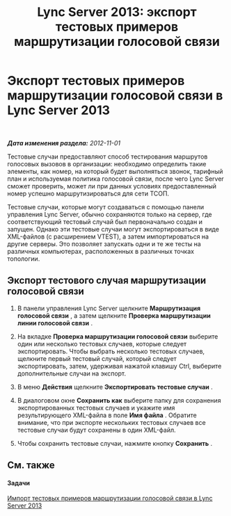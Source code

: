 ﻿---
title: 'Lync Server 2013: экспорт тестовых примеров маршрутизации голосовой связи'
TOCTitle: Экспорт тестовых примеров маршрутизации голосовой связи
ms:assetid: 489ac472-1a35-4755-b390-48f7cdf31e94
ms:mtpsurl: https://technet.microsoft.com/ru-ru/library/Gg425957(v=OCS.15)
ms:contentKeyID: 49309655
ms.date: 05/19/2016
mtps_version: v=OCS.15
ms.translationtype: HT
---

# Экспорт тестовых примеров маршрутизации голосовой связи в Lync Server 2013

 

_**Дата изменения раздела:** 2012-11-01_

Тестовые случаи предоставляют способ тестирования маршрутов голосовых вызовов в организации: необходимо определить такие элементы, как номер, на который будет выполняться звонок, тарифный план и используемая политика голосовой связи, после чего Lync Server сможет проверить, может ли при данных условиях предоставленный номер успешно маршрутизироваться для сети ТСОП.

Тестовые случаи, которые могут создаваться с помощью панели управления Lync Server, обычно сохраняются только на сервер, где соответствующий тестовый случай был первоначально создан и запущен. Однако эти тестовые случаи могут экспортироваться в виде XML-файлов (с расширением VTEST), а затем импортироваться на другие серверы. Это позволяет запускать одни и те же тесты на различных компьютерах, расположенных в различных точках топологии.

## Экспорт тестового случая маршрутизации голосовой связи

1.  В панели управления Lync Server щелкните **Маршрутизация голосовой связи** , а затем щелкните **Проверка маршрутизации линии голосовой связи** .

2.  На вкладке **Проверка маршрутизации голосовой связи** выберите один или несколько тестовых случаев, которые следует экспортировать. Чтобы выбрать несколько тестовых случаев, щелкните первый тестовый случай, который следует экспортировать, затем, удерживая нажатой клавишу Ctrl, выберите дополнительные случаи на экспорт.

3.  В меню **Действия** щелкните **Экспортировать тестовые случаи** .

4.  В диалоговом окне **Сохранить как** выберите папку для сохранения экспортированных тестовых случаев и укажите имя результирующего XML-файла в поле **Имя файла** . Обратите внимание, что при экспорте нескольких тестовых случаев все тестовые случаи будут сохранены в один XML-файл.

5.  Чтобы сохранить тестовые случаи, нажмите кнопку **Сохранить** .

## См. также

#### Задачи

[Импорт тестовых примеров маршрутизации голосовой связи в Lync Server 2013](lync-server-2013-import-voice-routing-test-cases.md)

